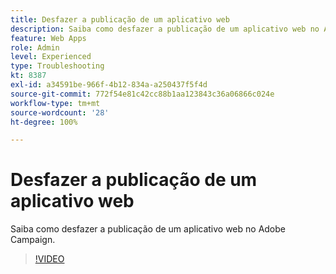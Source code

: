 ```yaml
---
title: Desfazer a publicação de um aplicativo web
description: Saiba como desfazer a publicação de um aplicativo web no Adobe Campaign.
feature: Web Apps
role: Admin
level: Experienced
type: Troubleshooting
kt: 8387
exl-id: a34591be-966f-4b12-834a-a250437f5f4d
source-git-commit: 772f54e81c42cc88b1aa123843c36a06866c024e
workflow-type: tm+mt
source-wordcount: '28'
ht-degree: 100%

---
```


# Desfazer a publicação de um aplicativo web

Saiba como desfazer a publicação de um aplicativo web no Adobe Campaign.

>[!VIDEO](https://video.tv.adobe.com/v/335892?quality=12)
